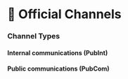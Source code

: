 # 🚧 Official Channels



### Channel Types

#### Internal communications (PubInt)



#### Public communications (PubCom)





